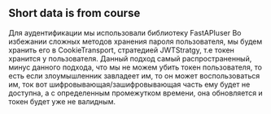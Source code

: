 ## Short data is from course

Для аудентификации мы использовали библиотеку FastAPIuser
Во избежании сложных методов хранения пароля пользователя, мы будем хранить его в CookieTransport, стратедией JWTStratgy, т.е токен хранится у пользователя.
Данный подход самый распространенный, минус данного подхода, что мы не можем убить токен пользователя, то есть если злоумышленник завладеет им, то он может воспользоваться им, ток вот шифровывающая/зашифровывающая часть ему будет не доступна, а с определенным промежутком времени, она обновляется и токен будет уже не валидным.